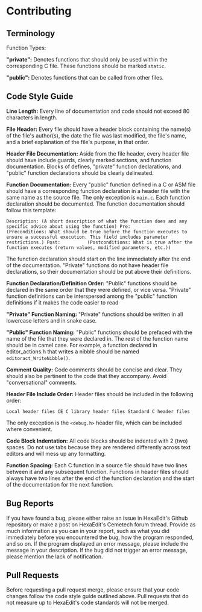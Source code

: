 # Contributing

## Terminology

Function Types:

**"private":** Denotes functions that should only be used within the corresponding C file. These functions should be marked `static`.

**"public":** Denotes functions that can be called from other files.


## Code Style Guide

**Line Length:** Every line of documentation and code should not exceed 80 characters in length.

**File Header:** Every file should have a header block containing the name(s) of the file's author(s), the date the file was last modified, the file's name, and a brief explanation of the file's purpose, in that order.

**Header File Documentation:** Aside from the file header, every header file should have include guards, clearly marked sections, and function documentation. Blocks of defines, "private" function declarations, and "public" function declarations should be clearly delineated.

**Function Documentation:** Every "public" function defined in a C or ASM file should have a corresponding function declaration in a header file with the same name as the source file. The only exception is `main.c`. Each function declaration should be documented. The function documentation should follow this template:

`Description: (A short description of what the function does and any specific advice about using the function)
Pre:          (Preconditions: What should be true before the function executes to ensure a successful execution. This field includes parameter restrictions.)
Post:          (Postconditions: What is true after the function executes (return values, modified parameters, etc.))`

The function declaration should start on the line immediately after the end of the documentation. "Private" functions do not have header file declarations, so their documentation should be put above their definitions.

**Function Declaration/Definition Order:** "Public" functions should be declared in the same order that they were defined, or vice versa. "Private" function definitions can be interspersed among the "public" function definitions if it makes the code easier to read

**"Private" Function Naming:** "Private" functions should be written in all lowercase letters and in snake case.

**"Public" Function Naming:** "Public" functions should be prefaced with the name of the file that they were declared in. The rest of the function name should be in camel case. For example, a function declared in editor_actions.h that writes a nibble should be named `editoract_WriteNibble()`.

**Comment Quality:** Code comments should be concise and clear. They should also be pertinent to the code that they accompany. Avoid "conversational" comments.

**Header File Include Order:** Header files should be included in the following order:

`Local header files
CE C library header files
Standard C header files`

The only exception is the `<debug.h>` header file, which can be included where convenient.

**Code Block Indentation:** All code blocks should be indented with 2 (two) spaces. Do not use tabs because they are rendered differently across text editors and will mess up any formatting.

**Function Spacing:** Each C function in a source file should have two lines between it and any subsequent function. Functions in header files should always have two lines after the end of the function declaration and the start of the documentation for the next function.

## Bug Reports

If you have found a bug, please either raise an issue in HexaEdit's Github repository or make a post on HexaEdit's Cemetech forum thread. Provide as much information as you can in your report, such as what you did immediately before you encountered the bug, how the program responded, and so on. If the program displayed an error message, please include the message in your description. If the bug did not trigger an error message, please mention the lack of notification.

## Pull Requests

Before requesting a pull request merge, please ensure that your code changes follow the code style guide outlined above. Pull requests that do not measure up to HexaEdit's code standards will not be merged.

